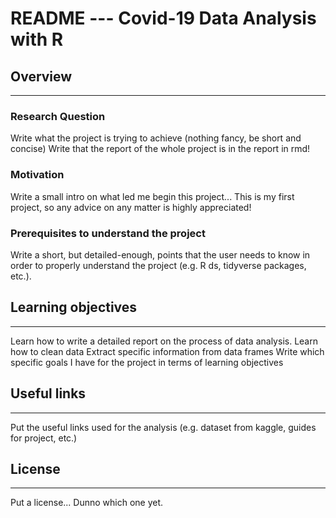 # **README --- Covid-19 Data Analysis with R**

## **Overview**

---

### Research Question

Write what the project is trying to achieve (nothing fancy, be short and concise)
Write that the report of the whole project is in the report in rmd!

### Motivation

Write a small intro on what led me begin this project...
This is my first project, so any advice on any matter is highly appreciated!

### Prerequisites to understand the project

Write a short, but detailed-enough, points that the user needs to know in order to properly understand the project (e.g. R ds, tidyverse packages, etc.). 

## **Learning objectives**

---

Learn how to write a detailed report on the process of data analysis.
Learn how to clean data
Extract specific information from data frames 
Write which specific goals I have for the project in terms of learning objectives

## **Useful links**

---

Put the useful links used for the analysis (e.g. dataset from kaggle, guides for project, etc.)

## **License**

---

Put a license... Dunno which one yet.



